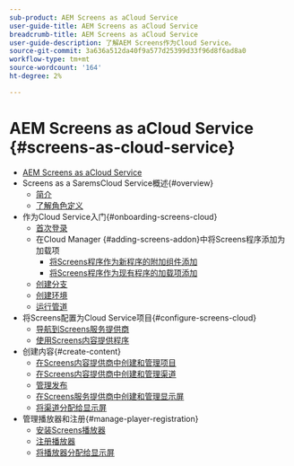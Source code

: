 ```yaml
---
sub-product: AEM Screens as aCloud Service
user-guide-title: AEM Screens as aCloud Service
breadcrumb-title: AEM Screens as aCloud Service
user-guide-description: 了解AEM Screens作为Cloud Service。
source-git-commit: 3a636a512da40f9a577d25399d33f96d8f6ad8a0
workflow-type: tm+mt
source-wordcount: '164'
ht-degree: 2%

---
```



# AEM Screens as aCloud Service {#screens-as-cloud-service}

+ [AEM Screens as aCloud Service](/help/screens-cloud/home.md)
+ Screens as a SaremsCloud Service概述{#overview}
   + [简介](/help/screens-cloud/introduction/introduction.md)
   + [了解角色定义](/help/screens-cloud/introduction/personas-screens-cloud.md)
+ 作为Cloud Service入门{#onboarding-screens-cloud}
   + [首次登录](/help/screens-cloud/onboarding-screens-cloud/first-time-login-screens-cloud.md)
   + 在Cloud Manager {#adding-screens-addon}中将Screens程序添加为加载项
      + [将Screens程序作为新程序的附加组件添加](/help/screens-cloud/onboarding-screens-cloud/add-on-new-program-screens-cloud.md)
      + [将Screens程序作为现有程序的加载项添加](/help/screens-cloud/onboarding-screens-cloud/add-on-existing-program-screens-cloud.md)
   + [创建分支](/help/screens-cloud/onboarding-screens-cloud/creating-a-branch.md)
   + [创建环境](/help/screens-cloud/onboarding-screens-cloud/creating-an-environment.md)
   + [运行管道](/help/screens-cloud/onboarding-screens-cloud/running-a-pipeline.md)
+ 将Screens配置为Cloud Service项目{#configure-screens-cloud}
   + [导航到Screens服务提供商](/help/screens-cloud/configuring/navigating-to-screens-services-provider.md)
   + [使用Screens内容提供程序](/help/screens-cloud/configuring/using-screens-content-provider.md)
+ 创建内容{#create-content}
   + [在Screens内容提供商中创建和管理项目](/help/screens-cloud/creating-content/creating-projects-screens-cloud.md)
   + [在Screens内容提供商中创建和管理渠道](/help/screens-cloud/creating-content/creating-channels-screens-cloud.md)
   + [管理发布](/help/screens-cloud/creating-content/manage-publish.md)
   + [在Screens服务提供商中创建和管理显示屏](/help/screens-cloud/creating-content/creating-displays-screens-cloud.md)
   + [将渠道分配给显示屏](/help/screens-cloud/creating-content/assigning-channels-to-display.md)
+ 管理播放器和注册{#manage-player-registration}
   + [安装Screens播放器](/help/screens-cloud/managing-players-registration/installing-screens-cloud-player.md)
   + [注册播放器](/help/screens-cloud/managing-players-registration/registering-players-screens-cloud.md)
   + [将播放器分配给显示屏](/help/screens-cloud/managing-players-registration/assigning-player-display.md)
